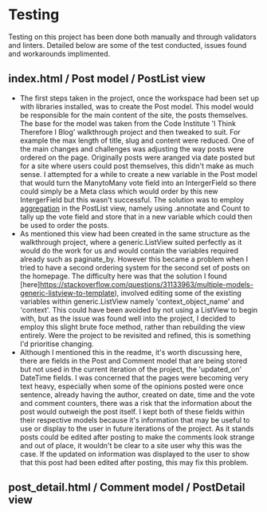 # Testing

Testing on this project has been done both manually and through validators and linters. Detailed below are some of the test conducted, issues found and workarounds implimented.

## index.html / Post model / PostList view

- The first steps taken in the project, once the workspace had been set up with libraries installed, was to create the Post model. This model would be responsible for the main content of the site, the posts themselves. The base for the model was taken from the Code Institute 'I Think Therefore I Blog' walkthrough project and then tweaked to suit. For example the max length of title, slug and content were reduced. One of the main changes and challenges was adjusting the way posts were ordered on the page. Originally posts were aranged via date posted but for a site where users could post themselves, this didn't make as much sense. I attempted for a while to create a new variable in the Post model that would turn the ManytoMany vote field into an IntergerField so there could simply be a Meta class which would order by this new IntergerField but this wasn't successful. The solution was to employ [aggregation](https://docs.djangoproject.com/en/4.0/topics/db/aggregation/) in the PostList view, namely using .annotate and Count to tally up the vote field and store that in a new variable which could then be used to order the posts.
- As mentioned this view had been created in the same structure as the walkthrough project, where a generic.ListView suited perfectly as it would do the work for us and would contain the variables required already such as paginate_by. However this became a problem when I tried to have a second ordering system for the second set of posts on the homepage. The difficulty here was that the solution I found [here]https://stackoverflow.com/questions/31133963/multiple-models-generic-listview-to-template), involved editing some of the existing variables within generic.ListView namely 'context_object_name' and 'context'. This could have been avoided by not using a ListView to begin with, but as the issue was found well into the project, I decided to employ this slight brute foce method, rather than rebuilding the view entirely. Were the project to be revisited and refined, this is something I'd prioritise changing. 
- Although I mentioned this in the readme, it's worth discussing here, there are fields in the Post and Comment model that are being stored but not used in the current iteration of the project, the 'updated_on' DateTime fields. I was concerned that the pages were becoming very text heavy, especially when some of the opinions posted were once sentence, already having the author, created on date, time and the vote and comment counters, there was a risk that the information about the post would outweigh the post itself. I kept both of these fields within their respective models because it's information that may be useful to use or display to the user in future iterations of the project. As it stands posts could be edited after posting to make the comments look strange and out of place, it wouldn't be clear to a site user why this was the case. If the updated on information was displayed to the user to show that this post had been edited after posting, this may fix this problem.

## post_detail.html / Comment model / PostDetail view
